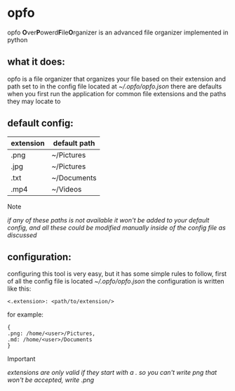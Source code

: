 # opfo
opfo **O**ver**P**owerd**F**ile**O**rganizer is an advanced file organizer implemented in python

## what it does:
opfo is a file organizer that organizes your file based on their extension and path set to in the config file located at
*~/.opfo/opfo.json* there are defaults when you first run the application for common file extensions and the paths they
may locate to

## default config:

| extension | default path |
| --------- | ------------ |
| .png      | ~/Pictures   |
| .jpg      | ~/Pictures   |
| .txt      | ~/Documents  |
| .mp4      | ~/Videos     |


> [!NOTE]
> *if any of these paths is not available it won't be added to your default config, and all these could be*
> *modified manually inside of the config file as discussed*

## configuration:
configuring this tool is very easy, but it has some simple rules to follow, first of all the config file is located 
*~/.opfo/opfo.json* the configuration is written like this:


`<.extension>: <path/to/extension/>`


for example:

    {
    .png: /home/<user>/Pictures,
    .md: /home/<user>/Documents
    }

> [!IMPORTANT]
> *extensions are only valid if they start with a . so you can't write png that won't be accepted, write .png*
